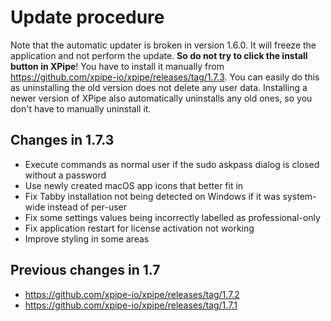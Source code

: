 # Update procedure

Note that the automatic updater is broken in version 1.6.0. It will freeze the application and not perform the update. **So do not try to click the install button in XPipe**!
You have to install it manually from https://github.com/xpipe-io/xpipe/releases/tag/1.7.3. You can easily do this as uninstalling the old version does not delete any user data. Installing a newer version of XPipe also automatically uninstalls any old ones, so you don't have to manually uninstall it.

## Changes in 1.7.3

- Execute commands as normal user if the sudo askpass dialog is closed without a password
- Use newly created macOS app icons that better fit in
- Fix Tabby installation not being detected on Windows if it was system-wide instead of per-user
- Fix some settings values being incorrectly labelled as professional-only
- Fix application restart for license activation not working
- Improve styling in some areas

## Previous changes in 1.7

- https://github.com/xpipe-io/xpipe/releases/tag/1.7.2
- https://github.com/xpipe-io/xpipe/releases/tag/1.7.1